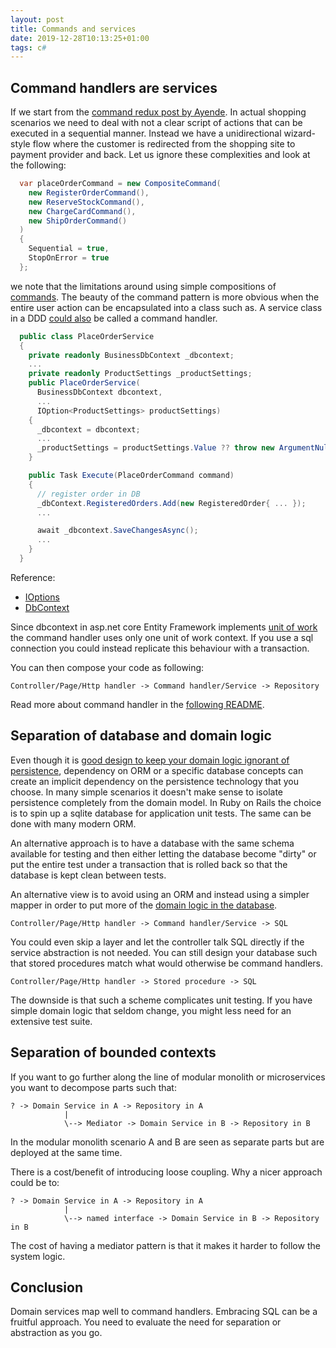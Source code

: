 ```yaml
---
layout: post
title: Commands and services
date: 2019-12-28T10:13:25+01:00
tags: c#
---
```


## Command handlers are services

If we start from the [command redux post by Ayende](https://ayende.com/blog/159969/design-patterns-in-the-test-of-time-command-redux). In actual shopping scenarios we need to deal with not a clear script of actions that can be executed in a sequential manner. Instead we have a unidirectional wizard-style flow where the customer is redirected from the shopping site to payment provider and back. Let us ignore these complexities and look at the following:

```c#
  var placeOrderCommand = new CompositeCommand(
    new RegisterOrderCommand(),
    new ReserveStockCommand(),
    new ChargeCardCommand(),
    new ShipOrderCommand()
  )
  {
    Sequential = true,
    StopOnError = true
  };
```

we note that the limitations around using simple compositions of [commands](https://ayende.com/blog/159873/design-patterns-in-the-test-of-time-command). The beauty of the command pattern is more obvious when the entire user action can be encapsulated into a class such as. A service class in a DDD [could also](http://gorodinski.com/blog/2012/04/14/services-in-domain-driven-design-ddd/) be called a command handler.


```c#
  public class PlaceOrderService
  {
    private readonly BusinessDbContext _dbcontext;
    ...
    private readonly ProductSettings _productSettings;
    public PlaceOrderService(
      BusinessDbContext dbcontext,
      ...
      IOption<ProductSettings> productSettings)
    {
      _dbcontext = dbcontext;
      ...
      _productSettings = productSettings.Value ?? throw new ArgumentNullException(nameof(productSettings));
    }

    public Task Execute(PlaceOrderCommand command)
    {
      // register order in DB
      _dbContext.RegisteredOrders.Add(new RegisteredOrder{ ... });
      ...

      await _dbcontext.SaveChangesAsync();
      ...
    }
  }
```

Reference:

- [IOptions](https://docs.microsoft.com/en-us/dotnet/api/microsoft.extensions.options.ioptions-1?view=dotnet-plat-ext-3.1)
- [DbContext](https://docs.microsoft.com/en-us/ef/core/index)

Since dbcontext in asp.net core Entity Framework implements [unit of work](https://www.martinfowler.com/eaaCatalog/unitOfWork.html) the command handler uses only one unit of work context. If you use a sql connection you could instead replicate this behaviour with a transaction.


You can then compose your code as following:

```
Controller/Page/Http handler -> Command handler/Service -> Repository
```

Read more about command handler in the [following README](https://github.com/wallymathieu/entity-framework-studies/tree/2583db455d37ff93230b1a181379ca09ac71b101/src/Web/Commands).

## Separation of database and domain logic

Even though it is [good design to keep your domain logic ignorant of persistence](https://docs.microsoft.com/en-us/dotnet/architecture/microservices/microservice-ddd-cqrs-patterns/ddd-oriented-microservice), dependency on ORM or a specific database concepts can create an implicit dependency on the persistence technology that you choose. In many simple scenarios it doesn't make sense to isolate persistence completely from the domain model. In Ruby on Rails the choice is to spin up a sqlite database for application unit tests. The same can be done with many modern ORM.

An alternative approach is to have a database with the same schema available for testing and then either letting the database become "dirty" or put the entire test under a transaction that is rolled back so that the database is kept clean between tests.

An alternative view is to avoid using an ORM and instead using a simpler mapper in order to put more of the [domain logic in the database](https://rob.conery.io/2015/02/23/embracing-sql-in-postgres/).

```
Controller/Page/Http handler -> Command handler/Service -> SQL
```

You could even skip a layer and let the controller talk SQL directly if the service abstraction is not needed. You can still design your database such that stored procedures match what would otherwise be command handlers.

```
Controller/Page/Http handler -> Stored procedure -> SQL
```

The downside is that such a scheme complicates unit testing. If you have simple domain logic that seldom change, you might less need for an extensive test suite.

## Separation of bounded contexts

If you want to go further along the line of modular monolith or microservices you want to decompose parts such that:

```
? -> Domain Service in A -> Repository in A
            |
            \--> Mediator -> Domain Service in B -> Repository in B
```

In the modular monolith scenario A and B are seen as separate parts but are deployed at the same time.

There is a cost/benefit of introducing loose coupling. Why a nicer approach could be to:

```
? -> Domain Service in A -> Repository in A
            |
            \--> named interface -> Domain Service in B -> Repository in B
```

The cost of having a mediator pattern is that it makes it harder to follow the system logic.

## Conclusion

Domain services map well to command handlers. Embracing SQL can be a fruitful approach. You need to evaluate the need for separation or abstraction as you go.

